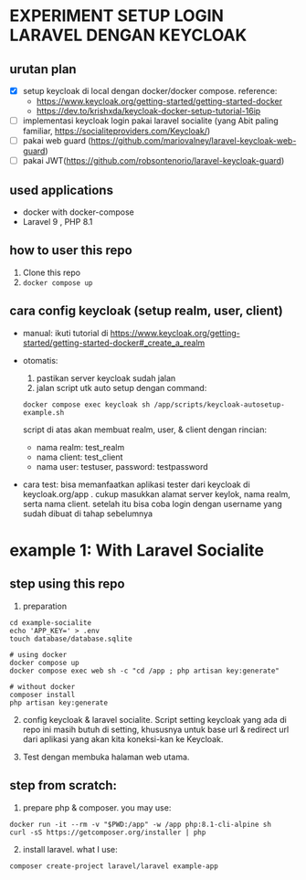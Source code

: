 EXPERIMENT SETUP LOGIN LARAVEL DENGAN KEYCLOAK
==============================================

## urutan plan
- [x] setup keycloak di local dengan docker/docker compose. reference:
  - https://www.keycloak.org/getting-started/getting-started-docker
  - https://dev.to/krishxda/keycloak-docker-setup-tutorial-16ip
- [ ] implementasi keycloak login pakai laravel socialite (yang Abit paling familiar, https://socialiteproviders.com/Keycloak/)
- [ ] pakai web guard (https://github.com/mariovalney/laravel-keycloak-web-guard)
- [ ] pakai JWT(https://github.com/robsontenorio/laravel-keycloak-guard)

## used applications
- docker with docker-compose
- Laravel 9 , PHP 8.1

## how to user this repo

1. Clone this repo
2. `docker compose up`

## cara config keycloak (setup realm, user, client)
- manual: ikuti tutorial di https://www.keycloak.org/getting-started/getting-started-docker#_create_a_realm
- otomatis:
  1. pastikan server keycloak sudah jalan
  2. jalan script utk auto setup dengan command:

    ```
    docker compose exec keycloak sh /app/scripts/keycloak-autosetup-example.sh
    ```

    script di atas akan membuat realm, user, & client dengan rincian:
    - nama realm: test_realm
    - nama client: test_client
    - nama user: testuser, password: testpassword
- cara test: bisa memanfaatkan aplikasi tester dari keycloak di keycloak.org/app . cukup masukkan alamat server keylok, nama realm, serta nama client. setelah itu bisa coba login dengan username yang sudah dibuat di tahap sebelumnya

# example 1: With Laravel Socialite

## step using this repo
1. preparation
  ```
  cd example-socialite
  echo 'APP_KEY=' > .env
  touch database/database.sqlite

  # using docker
  docker compose up
  docker compose exec web sh -c "cd /app ; php artisan key:generate"

  # without docker
  composer install
  php artisan key:generate
  ```

2. config keycloak & laravel socialite. Script setting keycloak yang ada di repo ini masih butuh di setting, khususnya untuk base url & redirect url dari aplikasi yang akan kita koneksi-kan ke Keycloak.

3. Test dengan membuka halaman web utama.

## step from scratch:
1. prepare php & composer. you may use:
  ```
  docker run -it --rm -v "$PWD:/app" -w /app php:8.1-cli-alpine sh
  curl -sS https://getcomposer.org/installer | php
  ```
2. install laravel. what I use:
  ```
  composer create-project laravel/laravel example-app
  ```


